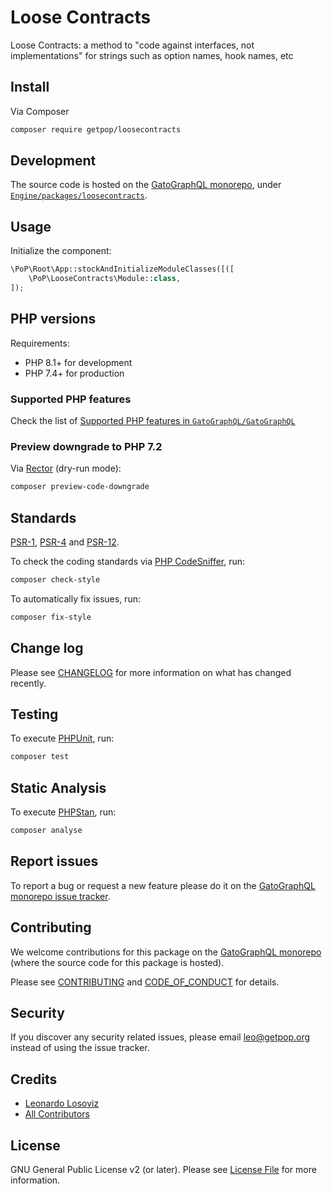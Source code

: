 # Loose Contracts

<!--
[![Build Status][ico-travis]][link-travis]
[![Quality Score][ico-code-quality]][link-code-quality]
[![Software License][ico-license]](LICENSE.md)
[![Latest Version on Packagist][ico-version]][link-packagist]
[![Coverage Status][ico-scrutinizer]][link-scrutinizer]
[![Total Downloads][ico-downloads]][link-downloads]
-->

Loose Contracts: a method to "code against interfaces, not implementations" for strings such as option names, hook names, etc

## Install

Via Composer

``` bash
composer require getpop/loosecontracts
```

## Development

The source code is hosted on the [GatoGraphQL monorepo](https://github.com/GatoGraphQL/GatoGraphQL), under [`Engine/packages/loosecontracts`](https://github.com/GatoGraphQL/GatoGraphQL/tree/master/layers/Engine/packages/loosecontracts).

## Usage

Initialize the component:

``` php
\PoP\Root\App::stockAndInitializeModuleClasses([([
    \PoP\LooseContracts\Module::class,
]);
```

## PHP versions

Requirements:

- PHP 8.1+ for development
- PHP 7.4+ for production

### Supported PHP features

Check the list of [Supported PHP features in `GatoGraphQL/GatoGraphQL`](https://github.com/GatoGraphQL/GatoGraphQL/blob/master/docs/supported-php-features.md)

### Preview downgrade to PHP 7.2

Via [Rector](https://github.com/rectorphp/rector) (dry-run mode):

```bash
composer preview-code-downgrade
```

## Standards

[PSR-1](https://www.php-fig.org/psr/psr-1), [PSR-4](https://www.php-fig.org/psr/psr-4) and [PSR-12](https://www.php-fig.org/psr/psr-12).

To check the coding standards via [PHP CodeSniffer](https://github.com/squizlabs/PHP_CodeSniffer), run:

``` bash
composer check-style
```

To automatically fix issues, run:

``` bash
composer fix-style
```

## Change log

Please see [CHANGELOG](CHANGELOG.md) for more information on what has changed recently.

## Testing

To execute [PHPUnit](https://phpunit.de/), run:

``` bash
composer test
```

## Static Analysis

To execute [PHPStan](https://github.com/phpstan/phpstan), run:

``` bash
composer analyse
```

## Report issues

To report a bug or request a new feature please do it on the [GatoGraphQL monorepo issue tracker](https://github.com/GatoGraphQL/GatoGraphQL/issues).

## Contributing

We welcome contributions for this package on the [GatoGraphQL monorepo](https://github.com/GatoGraphQL/GatoGraphQL) (where the source code for this package is hosted).

Please see [CONTRIBUTING](CONTRIBUTING.md) and [CODE_OF_CONDUCT](CODE_OF_CONDUCT.md) for details.

## Security

If you discover any security related issues, please email leo@getpop.org instead of using the issue tracker.

## Credits

- [Leonardo Losoviz][link-author]
- [All Contributors][link-contributors]

## License

GNU General Public License v2 (or later). Please see [License File](LICENSE.md) for more information.

[ico-version]: https://img.shields.io/packagist/v/getpop/loosecontracts.svg?style=flat-square
[ico-license]: https://img.shields.io/badge/license-GPLv2-brightgreen.svg?style=flat-square
[ico-travis]: https://img.shields.io/travis/getpop/loosecontracts/master.svg?style=flat-square
[ico-scrutinizer]: https://img.shields.io/scrutinizer/coverage/g/getpop/loosecontracts.svg?style=flat-square
[ico-code-quality]: https://img.shields.io/scrutinizer/g/getpop/loosecontracts.svg?style=flat-square
[ico-downloads]: https://img.shields.io/packagist/dt/getpop/loosecontracts.svg?style=flat-square

[link-packagist]: https://packagist.org/packages/getpop/loosecontracts
[link-travis]: https://travis-ci.org/getpop/loosecontracts
[link-scrutinizer]: https://scrutinizer-ci.com/g/getpop/loosecontracts/code-structure
[link-code-quality]: https://scrutinizer-ci.com/g/getpop/loosecontracts
[link-downloads]: https://packagist.org/packages/getpop/loosecontracts
[link-author]: https://github.com/leoloso
[link-contributors]: ../../../../../../contributors

